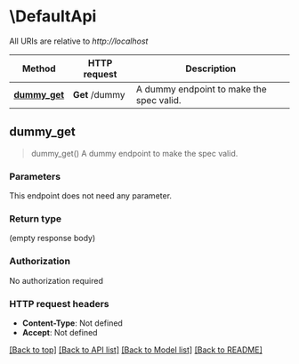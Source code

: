 # \DefaultApi

All URIs are relative to *http://localhost*

Method | HTTP request | Description
------------- | ------------- | -------------
[**dummy_get**](DefaultApi.md#dummy_get) | **Get** /dummy | A dummy endpoint to make the spec valid.



## dummy_get

> dummy_get()
A dummy endpoint to make the spec valid.

### Parameters

This endpoint does not need any parameter.

### Return type

 (empty response body)

### Authorization

No authorization required

### HTTP request headers

- **Content-Type**: Not defined
- **Accept**: Not defined

[[Back to top]](#) [[Back to API list]](../README.md#documentation-for-api-endpoints) [[Back to Model list]](../README.md#documentation-for-models) [[Back to README]](../README.md)

